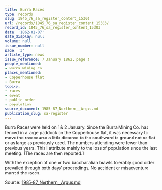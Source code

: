```yaml
---
title: Burra Races
type: records
slug: 1845_76_sa_register_content_15303
url: /records/1845_76_sa_register_content_15303/
record_id: 1845_76_sa_register_content_15303
date: '1862-01-07'
date_display: null
volume: null
issue_number: null
page: '3'
article_type: news
issue_reference: 7 January 1862, page 3
people_mentioned:
- Burra Mining Co.
places_mentioned:
- Copperhouse flat
- Burra
topics:
- races
- event
- public order
- population
source_document: 1985-87_Northern__Argus.md
publication_slug: sa-register
---
```


Burra Races were held on 1 & 2 January.  Since the Burra Mining Co. has fenced in a large paddock on the Copperhouse flat, it was necessary to move the racecourse a little distance to the southward to ground not so flat or as large as previously used.  The numbers attending were fewer than previous years.  This I attribute mainly to the loss of population since the last meeting.  [The races are then reported.]

With the exception of one or two bacchanalian brawls tolerably good order prevailed through both days’ proceedings.  No accident or misadventure marred the races.

Source: [1985-87_Northern__Argus.md](/downloads/markdown/1985-87_Northern__Argus.md)
